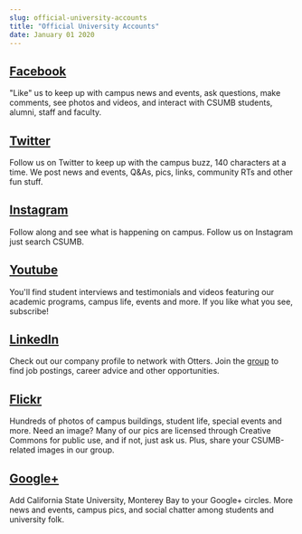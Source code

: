 ```yaml
---
slug: official-university-accounts
title: "Official University Accounts"
date: January 01 2020
---
```


 
<h2><a href="https://www.facebook.com/CSUMB">Facebook</a></h2>
<p>
  "Like" us to keep up with campus news and events, ask questions, make
  comments, see photos and videos, and interact with CSUMB students, alumni,
  staff and faculty.
</p>
<h2><a href="https://twitter.com/#!/csumb">Twitter</a></h2>
<p>
  Follow us on Twitter to keep up with the campus buzz, 140 characters at a
  time. We post news and events, Q&amp;As, pics, links, community RTs and other
  fun stuff.
</p>
<h2><a href="https://instagram.com/csumb">Instagram</a></h2>
<p>
  Follow along and see what is happening on campus. Follow us on Instagram just
  search CSUMB.
</p>
<h2>
  <a href="https://www.youtube.com/channel/UCgds89PGe1OLf_n10bCyLrQ">Youtube</a>
</h2>
<p>
  You'll find student interviews and testimonials and videos featuring our
  academic programs, campus life, events and more. If you like what you see,
  subscribe!
</p>
<h2><a href="https://www.linkedin.com/company/csu-monterey-bay">LinkedIn</a></h2>
<p>
  Check out our company profile to network with Otters. Join the
  <a href="https://www.linkedin.com/groups?gid=2258229&amp;trk=hb_side_g"
    >group</a
  >
  to find job postings, career advice and other opportunities.
</p>
<h2><a href="https://www.flickr.com/csumb">Flickr</a></h2>
<p>
  Hundreds of photos of campus buildings, student life, special events and more.
  Need an image? Many of our pics are licensed through Creative Commons for
  public use, and if not, just ask us. Plus, share your CSUMB-related images in
  our group.
</p>
<h2>
  <a
    href="https://plus.google.com/b/116450431918642362289/116450431918642362289/posts"
    >Google+</a
  >
</h2>
<p>
  Add California State University, Monterey Bay to your Google+ circles. More
  news and events, campus pics, and social chatter among students and university
  folk.
</p>
 
